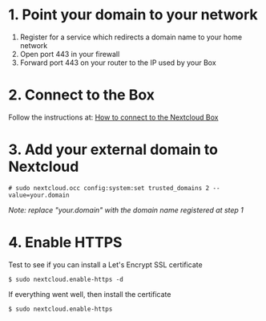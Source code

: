 # 1. Point your domain to your network

1. Register for a service which redirects a domain name to your home network
1. Open port 443 in your firewall
1. Forward port 443 on your router to the IP used by your Box

# 2. Connect to the Box

Follow the instructions at: [How to connect to the Nextcloud Box](How-to-connect-to-the-Nextcloud-Box)

# 3. Add your external domain to Nextcloud

`# sudo nextcloud.occ config:system:set trusted_domains 2
--value=your.domain`

*Note: replace "your.domain" with the domain name registered at step 1*

# 4. Enable HTTPS

Test to see if you can install a Let's Encrypt SSL certificate

`$ sudo nextcloud.enable-https -d`

If everything went well, then install the certificate

`$ sudo nextcloud.enable-https`
